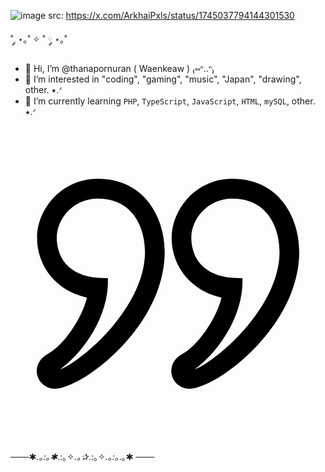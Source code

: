 ![image](https://github.com/thanapornuran/thanapornuran/assets/159028034/5bdabebb-cd12-4245-850b-7749aa7cda59)
src: https://x.com/ArkhaiPxls/status/1745037794144301530

˚ ༘ ⋆｡˚ ✧ ˚ ༘ ⋆｡˚

- 👋 Hi, I’m @thanapornuran ( Waenkeaw ) ₍⑅ᐢ..ᐢ₎
- 👀 I’m interested in "coding", "gaming", "music", "Japan", "drawing", other. ⭑.ᐟ
- 🌱 I’m currently learning `PHP`, `TypeScript`, `JavaScript`, `HTML`, `mySQL`, other. ⭑.ᐟ

<svg clip-rule="evenodd" fill-rule="evenodd" stroke-linejoin="round" stroke-miterlimit="2" viewBox="0 0 24 24" xmlns="http://www.w3.org/2000/svg"><path d="m3.378 20c-.76 0-1.378-.608-1.378-1.355 0-.531.315-1.018.843-1.302 1.212-.645 2.614-2.735 2.983-4.286-2.38-.538-3.8-2.394-3.8-4.564 0-2.169 1.859-4.493 4.627-4.493 3.501 0 5.096 2.882 5.096 5.561 0 5.742-6.32 10.439-8.371 10.439zm10.251 0c-.76 0-1.378-.608-1.378-1.355 0-.531.315-1.018.843-1.302 1.212-.645 2.614-2.735 2.983-4.286-2.38-.538-3.8-2.394-3.8-4.564 0-2.169 1.859-4.493 4.627-4.493 3.501 0 5.096 2.882 5.096 5.561 0 5.742-6.32 10.439-8.371 10.439zm-6.21-8.428c.112 3-1.984 5.754-3.649 6.966 1.911-.782 6.479-4.857 6.479-8.977 0-1.869-.942-4.051-3.596-4.051-1.871 0-3.127 1.542-3.127 2.983 0 1.453.862 3.166 3.893 3.079zm10.251 0c.112 3-1.984 5.754-3.649 6.966 1.911-.782 6.479-4.857 6.479-8.977 0-1.869-.942-4.051-3.596-4.051-1.871 0-3.127 1.542-3.127 2.983 0 1.453.862 3.166 3.893 3.079z" fill-rule="nonzero"/></svg>

───✱*.｡:｡✱*.:｡✧*.｡✰*.:｡✧*.｡:｡*.｡✱ ───

<!---
thanapornuran/thanapornuran is a ✨ special ✨ repository because its `README.md` (this file) appears on your GitHub profile.
You can click the Preview link to take a look at your changes.
--->
